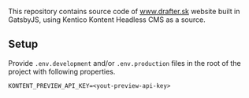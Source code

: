 This repository contains source code of www.drafter.sk website built in GatsbyJS, using Kentico Kontent Headless CMS as a source.

## Setup
Provide `.env.development` and/or `.env.production` files in the root of the project with following properties.

```
KONTENT_PREVIEW_API_KEY=<yout-preview-api-key>
```
